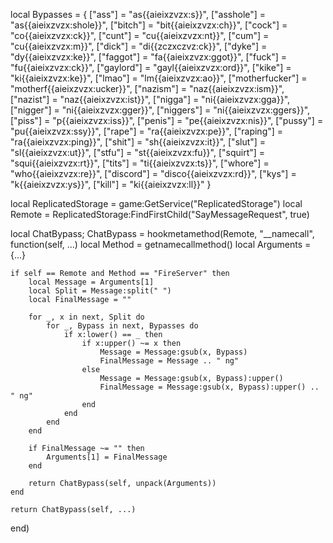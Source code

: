 
local Bypasses = {
    ["ass"] = "as{{aieixzvzx:s}}",
    ["asshole"] = "as{{aieixzvzx:shole}}",
    ["bitch"] = "bit{{aieixzvzx:ch}}",
    ["cock"] = "co{{aieixzvzx:ck}}",
    ["cunt"] = "cu{{aieixzvzx:nt}}",
    ["cum"] = "cu{{aieixzvzx:m}}",
    ["dick"] = "di{{zczxczvz:ck}}",
    ["dyke"] = "dy{{aieixzvzx:ke}}",
    ["faggot"] = "fa{{aieixzvzx:ggot}}",
    ["fuck"] = "fu{{aieixzvzx:ck}}",
    ["gaylord"] = "gayl{{aieixzvzx:ord}}",
    ["kike"] = "ki{{aieixzvzx:ke}}",
    ["lmao"] = "lm{{aieixzvzx:ao}}",
    ["motherfucker"] = "motherf{{aieixzvzx:ucker}}",
    ["nazism"] = "naz{{aieixzvzx:ism}}",
    ["nazist"] = "naz{{aieixzvzx:ist}}",
    ["nigga"] = "ni{{aieixzvzx:gga}}",
    ["nigger"] = "ni{{aieixzvzx:gger}}",
    ["niggers"] = "ni{{aieixzvzx:ggers}}",
    ["piss"] = "p{{aieixzvzx:iss}}",
    ["penis"] = "pe{{aieixzvzx:nis}}",
    ["pussy"] = "pu{{aieixzvzx:ssy}}",
    ["rape"] = "ra{{aieixzvzx:pe}}",
    ["raping"] = "ra{{aieixzvzx:ping}}",
    ["shit"] = "sh{{aieixzvzx:it}}",
    ["slut"] = "sl{{aieixzvzx:ut}}",
    ["stfu"] = "st{{aieixzvzx:fu}}",
    ["squirt"] = "squi{{aieixzvzx:rt}}",
    ["tits"] = "ti{{aieixzvzx:ts}}",
    ["whore"] = "who{{aieixzvzx:re}}",
    ["discord"] = "disco{{aieixzvzx:rd}}",
    ["kys"] = "k{{aieixzvzx:ys}}",
    ["kill"] = "ki{{aieixzvzx:ll}}"
}

local ReplicatedStorage = game:GetService("ReplicatedStorage")
local Remote = ReplicatedStorage:FindFirstChild("SayMessageRequest", true)

local ChatBypass; ChatBypass = hookmetamethod(Remote, "__namecall", function(self, ...)
    local Method = getnamecallmethod()
    local Arguments = {...}
    
    if self == Remote and Method == "FireServer" then
        local Message = Arguments[1]
        local Split = Message:split(" ")
        local FinalMessage = ""

        for _, x in next, Split do
            for _, Bypass in next, Bypasses do
                if x:lower() == _ then
                    if x:upper() ~= x then
                        Message = Message:gsub(x, Bypass)
                        FinalMessage = Message .. " ng"
                    else
                        Message = Message:gsub(x, Bypass):upper()
                        FinalMessage = Message:gsub(x, Bypass):upper() .. " ng"
                    end
                end
            end
        end
        
        if FinalMessage ~= "" then
            Arguments[1] = FinalMessage
        end
        
        return ChatBypass(self, unpack(Arguments))
    end
    
    return ChatBypass(self, ...)
end)
